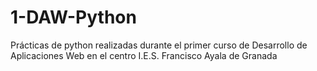 # 1-DAW-Python
Prácticas de python realizadas durante el primer curso de Desarrollo de Aplicaciones Web en el centro I.E.S. Francisco Ayala de Granada
